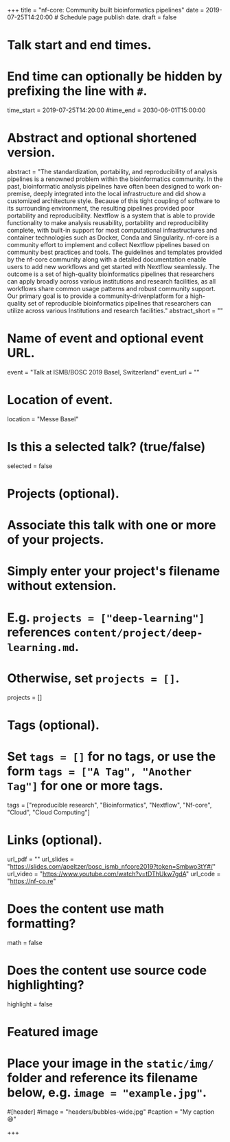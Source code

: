 +++
title = "nf-core: Community built bioinformatics pipelines"
date = 2019-07-25T14:20:00  # Schedule page publish date.
draft = false

# Talk start and end times.
#   End time can optionally be hidden by prefixing the line with `#`.
time_start = 2019-07-25T14:20:00
#time_end = 2030-06-01T15:00:00

# Abstract and optional shortened version.
abstract = "The standardization, portability, and reproducibility of analysis pipelines is a renowned problem within the bioinformatics community. In the past, bioinformatic analysis pipelines have often been designed to work on-premise, deeply integrated into the local infrastructure and did show a customized architecture style. Because of this tight coupling of software to its surrounding environment, the resulting pipelines provided poor portability and reproducibility. Nextflow is a system that is able to provide functionality to make analysis reusability, portability and reproducibility complete, with built-in support for most computational infrastructures and container technologies such as Docker, Conda and Singularity. nf-core is a community effort to implement and collect Nextflow pipelines based on community best practices and tools. The guidelines and templates provided by the nf-core community along with a detailed documentation enable users to add new workflows and get started with Nextflow seamlessly. The outcome is a set of high-quality bioinformatics pipelines that researchers can apply broadly across various institutions and research facilities, as all workflows share common usage patterns and robust community support. Our primary goal is to provide a community-drivenplatform for a high-quality set of reproducible bioinformatics pipelines that researchers can utilize across various Institutions and research facilities."
abstract_short = ""

# Name of event and optional event URL.
event = "Talk at ISMB/BOSC 2019 Basel, Switzerland"
event_url = ""

# Location of event.
location = "Messe Basel"

# Is this a selected talk? (true/false)
selected = false

# Projects (optional).
#   Associate this talk with one or more of your projects.
#   Simply enter your project's filename without extension.
#   E.g. `projects = ["deep-learning"]` references `content/project/deep-learning.md`.
#   Otherwise, set `projects = []`.
projects = []

# Tags (optional).
#   Set `tags = []` for no tags, or use the form `tags = ["A Tag", "Another Tag"]` for one or more tags.
tags = ["reproducible research", "Bioinformatics", "Nextflow", "Nf-core", "Cloud", "Cloud Computing"]

# Links (optional).
url_pdf = ""
url_slides = "https://slides.com/apeltzer/bosc_ismb_nfcore2019?token=Smbwo3tY#/"
url_video = "https://www.youtube.com/watch?v=tDThUkw7gdA"
url_code = "https://nf-co.re"

# Does the content use math formatting?
math = false

# Does the content use source code highlighting?
highlight = false

# Featured image
# Place your image in the `static/img/` folder and reference its filename below, e.g. `image = "example.jpg"`.
#[header]
#image = "headers/bubbles-wide.jpg"
#caption = "My caption :smile:"

+++

